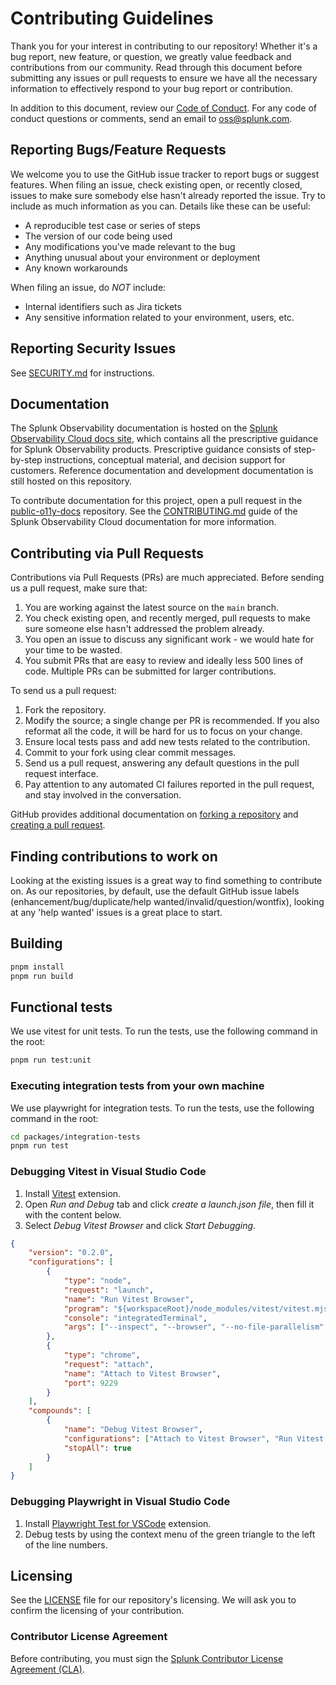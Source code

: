 # Contributing Guidelines

Thank you for your interest in contributing to our repository! Whether it's a bug
report, new feature, or question, we greatly value feedback and contributions from
our community. Read through this document before submitting any issues or pull
requests to ensure we have all the necessary information to effectively respond
to your bug report or contribution.

In addition to this document, review our [Code of Conduct](CODE_OF_CONDUCT.md).
For any code of conduct questions or comments, send an email to <oss@splunk.com>.

## Reporting Bugs/Feature Requests

We welcome you to use the GitHub issue tracker to report bugs or suggest
features. When filing an issue, check existing open, or recently closed,
issues to make sure somebody else hasn't already reported the issue. Try
to include as much information as you can. Details like these can be useful:

- A reproducible test case or series of steps
- The version of our code being used
- Any modifications you've made relevant to the bug
- Anything unusual about your environment or deployment
- Any known workarounds

When filing an issue, do _NOT_ include:

- Internal identifiers such as Jira tickets
- Any sensitive information related to your environment, users, etc.

## Reporting Security Issues

See [SECURITY.md](SECURITY.md#reporting-security-issues) for instructions.

## Documentation

The Splunk Observability documentation is hosted on the [Splunk Observability
Cloud docs site](https://docs.splunk.com/Observability), which contains all the
prescriptive guidance for Splunk Observability products. Prescriptive guidance
consists of step-by-step instructions, conceptual material, and decision support
for customers. Reference documentation and development documentation is still
hosted on this repository.

To contribute documentation for this project, open a pull request in the
[public-o11y-docs](https://github.com/splunk/public-o11y-docs) repository. See
the [CONTRIBUTING.md](https://github.com/splunk/public-o11y-docs/blob/main/CONTRIBUTING.md)
guide of the Splunk Observability Cloud documentation for more information.

## Contributing via Pull Requests

Contributions via Pull Requests (PRs) are much appreciated. Before sending us a
pull request, make sure that:

1. You are working against the latest source on the `main` branch.
2. You check existing open, and recently merged, pull requests to make sure
   someone else hasn't addressed the problem already.
3. You open an issue to discuss any significant work - we would hate for your
   time to be wasted.
4. You submit PRs that are easy to review and ideally less 500 lines of code.
   Multiple PRs can be submitted for larger contributions.

To send us a pull request:

1. Fork the repository.
2. Modify the source; a single change per PR is recommended. If you also
   reformat all the code, it will be hard for us to focus on your change.
3. Ensure local tests pass and add new tests related to the contribution.
4. Commit to your fork using clear commit messages.
5. Send us a pull request, answering any default questions in the pull request
   interface.
6. Pay attention to any automated CI failures reported in the pull request, and
   stay involved in the conversation.

GitHub provides additional documentation on [forking a
repository](https://help.github.com/articles/fork-a-repo/) and [creating a pull
request](https://help.github.com/articles/creating-a-pull-request/).

## Finding contributions to work on

Looking at the existing issues is a great way to find something to contribute
on. As our repositories, by default, use the default GitHub issue labels
(enhancement/bug/duplicate/help wanted/invalid/question/wontfix), looking at
any 'help wanted' issues is a great place to start.

## Building

```bash
pnpm install
pnpm run build
```

## Functional tests

We use vitest for unit tests. To run the tests, use the following command in the root:

```bash
pnpm run test:unit
```

### Executing integration tests from your own machine

We use playwright for integration tests. To run the tests, use the following command in the root:

```bash
cd packages/integration-tests
pnpm run test
```

### Debugging Vitest in Visual Studio Code

1. Install [Vitest](https://marketplace.visualstudio.com/items?itemName=vitest.explorer) extension.
2. Open _Run and Debug_ tab and click _create a launch.json file_, then fill it with the content below.
3. Select _Debug Vitest Browser_ and click _Start Debugging_.

```json
{
	"version": "0.2.0",
	"configurations": [
		{
			"type": "node",
			"request": "launch",
			"name": "Run Vitest Browser",
			"program": "${workspaceRoot}/node_modules/vitest/vitest.mjs",
			"console": "integratedTerminal",
			"args": ["--inspect", "--browser", "--no-file-parallelism", "--config", "vitest.config.debug.mts"]
		},
		{
			"type": "chrome",
			"request": "attach",
			"name": "Attach to Vitest Browser",
			"port": 9229
		}
	],
	"compounds": [
		{
			"name": "Debug Vitest Browser",
			"configurations": ["Attach to Vitest Browser", "Run Vitest Browser"],
			"stopAll": true
		}
	]
}
```

### Debugging Playwright in Visual Studio Code

1. Install [Playwright Test for VSCode](https://marketplace.visualstudio.com/items?itemName=ms-playwright.playwright) extension.
2. Debug tests by using the context menu of the green triangle to the left of the line numbers.

## Licensing

See the [LICENSE](./LICENSE) file for our repository's licensing. We will ask you to
confirm the licensing of your contribution.

### Contributor License Agreement

Before contributing, you must sign the [Splunk Contributor License Agreement (CLA)](https://www.splunk.com/en_us/form/contributions.html).
